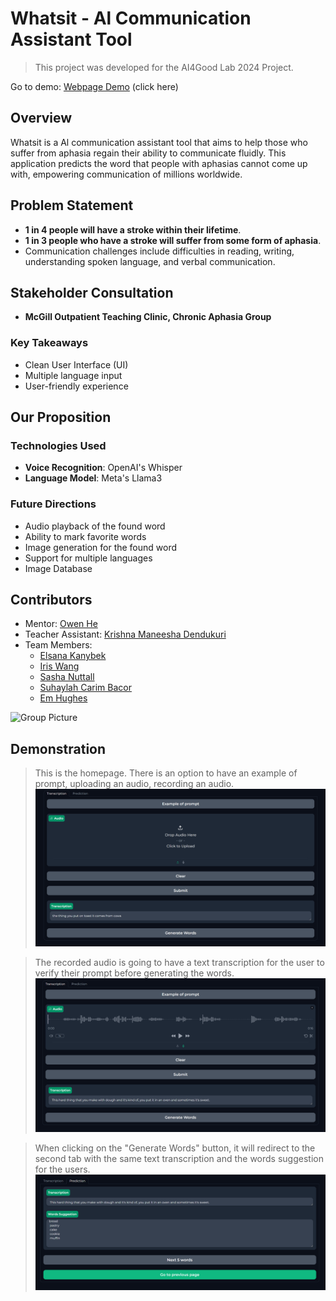 # Whatsit - Al Communication Assistant Tool

> This project was developed for the AI4Good Lab 2024 Project. 

Go to demo: [Webpage Demo](#demonstration) (click here)

## Overview
Whatsit is a Al communication assistant tool that aims to help those who suffer from aphasia regain their ability to communicate fluidly. This application predicts the word that people with aphasias cannot come up with, empowering communication of millions worldwide.

## Problem Statement
- **1 in 4 people will have a stroke within their lifetime**.
- **1 in 3 people who have a stroke will suffer from some form of aphasia**.
- Communication challenges include difficulties in reading, writing, understanding spoken language, and verbal communication.

## Stakeholder Consultation
- **McGill Outpatient Teaching Clinic, Chronic Aphasia Group**

### Key Takeaways
- Clean User Interface (UI)
- Multiple language input
- User-friendly experience

## Our Proposition
### Technologies Used
- **Voice Recognition**: OpenAI's Whisper
- **Language Model**: Meta's Llama3

### Future Directions
- Audio playback of the found word
- Ability to mark favorite words
- Image generation for the found word
- Support for multiple languages
- Image Database

## Contributors
- Mentor: [Owen He](https://www.linkedin.com/in/owen-he-b7b064279/)
- Teacher Assistant: [Krishna Maneesha Dendukuri](https://www.linkedin.com/in/krishna-maneeshad/)
- Team Members:
    -   [Elsana Kanybek](https://www.linkedin.com/in/elsanakanybek/)
    -   [Iris Wang](https://www.linkedin.com/in/iris-yiwei-wang/)
    -   [Sasha Nuttall](https://www.linkedin.com/in/sasha-nuttall-1x/)
    -   [Suhaylah Carim Bacor](https://www.linkedin.com/in/suhaylah-carim-bacor-31094a226/)
    -   [Em Hughes](https://www.linkedin.com/in/marie-hughes-812ab4309/)


![Group Picture](./Image/Group_Picture.png)


## Demonstration
>This is the homepage. There is an option to have an example of prompt, uploading an audio, recording an audio.
![Home Page](./Image/1.png)

>The recorded audio is going to have a text transcription for the user to verify their prompt before generating the words.
![Recorded Audio](./Image/2.png)

>When clicking on the "Generate Words" button, it will redirect to the second tab with the same text transcription and the words suggestion for the users. 
![Predicted Words](./Image/3.png)

